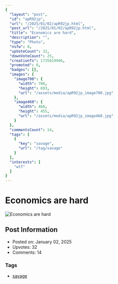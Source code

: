 ```yaml
---
{
  "layout": "post",
  "id": "apR92jp",
  "url": "/2025/01/02/apR92jp.html",
  "post_url": "/2025/01/02/apR92jp.html",
  "title": "Economics are hard",
  "description": "",
  "type": "Photo",
  "nsfw": 0,
  "upVoteCount": 32,
  "downVoteCount": 25,
  "creationTs": 1735819946,
  "promoted": 0,
  "badges": [],
  "images": {
    "image700": {
      "width": 700,
      "height": 693,
      "url": "/assets/media/apR92jp_image700.jpg"
    },
    "image460": {
      "width": 460,
      "height": 455,
      "url": "/assets/media/apR92jp_image460.jpg"
    }
  },
  "commentsCount": 14,
  "tags": [
    {
      "key": "savage",
      "url": "/tag/savage"
    }
  ],
  "interests": [
    "wtf"
  ]
}
---
```


# Economics are hard

![Economics are hard](/assets/media/apR92jp_image700.jpg)

## Post Information

- Posted on: January 02, 2025
- Upvotes: 32
- Comments: 14

### Tags

- [savage](/tag/savage)

